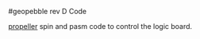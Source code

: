 #geopebble rev D Code

[propeller](http://www.parallax.com) spin and pasm code to control the logic board.

##
 